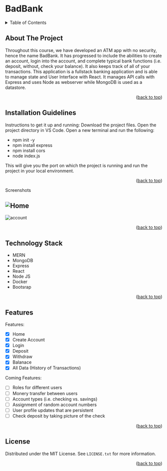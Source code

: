 <h1>BadBank</h1>

<details>
  <summary>Table of Contents</summary>
  <ol>
    <li>
      <a href="#about-the-project">About The Project</a>
    </li>
    <li><a href="#Installation">Installation Guidelines</a></li>
    <li><a href="#screenshots">Screenshots</a></li>
    <li><a href="#Technology-Used">Technology Stack</a></li>
    <li><a href="#features">Features</a></li>
    <li><a href="#license">License</a></li>
  </ol>
</details>


<!-- ABOUT THE PROJECT -->
## About The Project

Throughout this course, we have developed an ATM app with no security, hence the name BadBank. It has progressed to include the abilities to create an account, login into the account, and complete typical bank functions (i.e. deposit, without, check your balance). It also keeps track of all of your transactions. This application is a fullstack banking application and is able to manage state and User Interface with React. It manages API calls with Express and uses Node as webserver while MongoDB is used as a datastore.

<p align="right">(<a href="#top">back to top</a>)</p>


<!-- Installation Guidelines -->
## Installation Guidelines

Instructions to get it up and running:
Download the project files. Open the project directory in VS Code. Open a new terminal and run the following:
* npm init -y
* npm install express
* npm install cors
* node index.js

This will give you the port on which the project is running and run the project in your local environment.

<p align="right">(<a href="#top">back to top</a>)</p>

<!-- Screenshots -->
Screenshots
## ![Home](https://user-images.githubusercontent.com/102928783/210150506-0ca3c972-3b4d-4b30-92e8-72b6a60cdfd9.jpg)

![account](https://user-images.githubusercontent.com/102928783/210150509-47039c2d-14ac-49e6-ae2e-511bf768626f.jpg)

<p align="right">(<a href="#top">back to top</a>)</p>

<!-- Technology Used -->
## Technology Stack
* MERN
* MongoDB
* Express
* React
* Node JS
* Docker
* Bootsrap

<p align="right">(<a href="#top">back to top</a>)</p>

<!-- Features -->
## Features

Features:
- [X] Home
- [X] Create Account
- [X] Login
- [X] Deposit
- [X] Withdraw
- [X] Balanace
- [X] All Data (History of Transactions)

Coming Features:
- [ ] Roles for different users
- [ ] Monery transfer between users
- [ ] Account types (i.e. checking vs. savings)
- [ ] Assignment of random account numbers
- [ ] User profile updates that are persistent
- [ ] Check deposit by taking picture of the check

<p align="right">(<a href="#top">back to top</a>)</p>

<!-- LICENSE -->
## License

Distributed under the MIT License. See `LICENSE.txt` for more information.

<p align="right">(<a href="#top">back to top</a>)</p>
